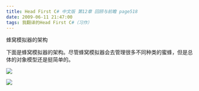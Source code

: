 ```yaml
---
title: Head First C# 中文版 第12章 回顾与前瞻 page518
date: 2009-06-11 21:47:00
tags: 我翻译的Head First C#（习作）
---
```

蜂窝模拟器的架构

  

下面是蜂窝模拟器的架构。尽管蜂窝模拟器会去管理很多不同种类的蜜蜂，但是总体的对象模型还是挺简单的。

  

![](https://p-blog.csdn.net/images/p_blog_csdn_net/cuipengfei1/EntryImages/20090611/2009-06-11_21-32-32.jpg)

![](https://p-blog.csdn.net/images/p_blog_csdn_net/cuipengfei1/EntryImages/20090611/2009-06-11_21-40-12.jpg)




